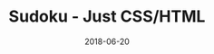 ---
title: 'Sudoku - Just CSS/HTML'
description: 'Complete a sudoku puzzle without Javascript or server-side interaction.'
gametype: 'medium'
gameid: 64
date: 2018-06-20
tags: []
draft: false
type: 'games'
num19: [{'idx':1,'arr1':[1,2,3,4,5,6,7,8,9],'arr2':[1,2,3,4,5,6,7,8,9]},{'idx':2,'arr1':[1,2,3,4,5,6,7,8,9],'arr2':[1,2,3,4,5,6,7,8,9]},{'idx':3,'arr1':[1,2,3,4,5,6,7,8,9],'arr2':[1,2,3,4,5,6,7,8,9]},{'idx':4,'arr1':[1,2,3,4,5,6,7,8,9],'arr2':[1,2,3,4,5,6,7,8,9]},{'idx':5,'arr1':[1,2,3,4,5,6,7,8,9],'arr2':[1,2,3,4,5,6,7,8,9]},{'idx':6,'arr1':[1,2,3,4,5,6,7,8,9],'arr2':[1,2,3,4,5,6,7,8,9]},{'idx':7,'arr1':[1,2,3,4,5,6,7,8,9],'arr2':[1,2,3,4,5,6,7,8,9]},{'idx':8,'arr1':[1,2,3,4,5,6,7,8,9],'arr2':[1,2,3,4,5,6,7,8,9]},{'idx':9,'arr1':[1,2,3,4,5,6,7,8,9],'arr2':[1,2,3,4,5,6,7,8,9]}]
puzzle: [[8, 7, 0, 0, 5, 0, 0, 0, 3], [0, 0, 1, 0, 7, 0, 0, 0, 8], [0, 0, 3, 0, 0, 0, 7, 5, 0], [0, 0, 0, 7, 0, 6, 0, 0, 0], [7, 9, 0, 0, 3, 0, 0, 6, 4], [0, 0, 0, 5, 0, 4, 0, 0, 0], [0, 4, 8, 0, 0, 0, 6, 0, 0], [2, 0, 0, 0, 6, 0, 4, 0, 0], [6, 0, 0, 0, 1, 0, 0, 3, 7]]
layout: 'sudokucssstatic'
---